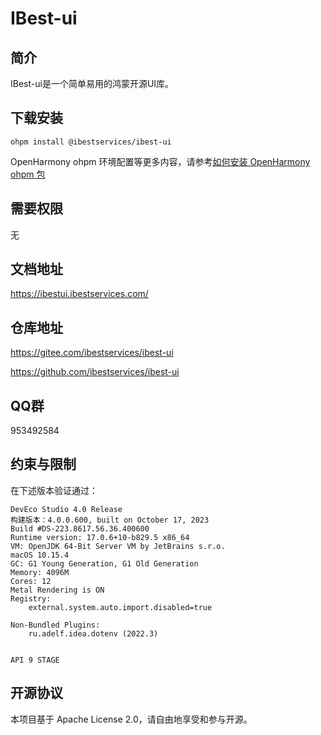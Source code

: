 # IBest-ui

## 简介

IBest-ui是一个简单易用的鸿蒙开源UI库。

## 下载安装

`ohpm install @ibestservices/ibest-ui`

OpenHarmony ohpm 环境配置等更多内容，请参考[如何安装 OpenHarmony ohpm 包](https://gitee.com/openharmony-tpc/docs/blob/master/OpenHarmony_har_usage.md)

## 需要权限
无



## 文档地址
https://ibestui.ibestservices.com/


## 仓库地址
https://gitee.com/ibestservices/ibest-ui

https://github.com/ibestservices/ibest-ui

## QQ群
953492584

## 约束与限制
在下述版本验证通过：
```text
DevEco Studio 4.0 Release
构建版本：4.0.0.600, built on October 17, 2023
Build #DS-223.8617.56.36.400600
Runtime version: 17.0.6+10-b829.5 x86_64
VM: OpenJDK 64-Bit Server VM by JetBrains s.r.o.
macOS 10.15.4
GC: G1 Young Generation, G1 Old Generation
Memory: 4096M
Cores: 12
Metal Rendering is ON
Registry:
    external.system.auto.import.disabled=true

Non-Bundled Plugins:
    ru.adelf.idea.dotenv (2022.3)


API 9 STAGE
```

## 开源协议
本项目基于 Apache License 2.0，请自由地享受和参与开源。



